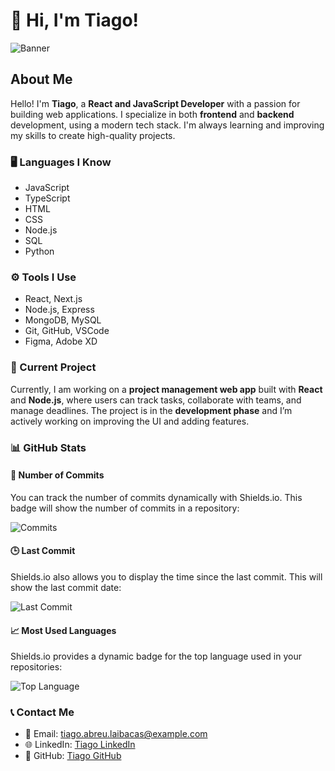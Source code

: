 # 👋 Hi, I'm Tiago!

![Banner](https://your-image-url.com) <!-- Replace with your image URL -->

## About Me

Hello! I'm **Tiago**, a **React and JavaScript Developer** with a passion for building web applications. I specialize in both **frontend** and **backend** development, using a modern tech stack. I'm always learning and improving my skills to create high-quality projects.

### 🖥️ Languages I Know

- JavaScript
- TypeScript
- HTML
- CSS
- Node.js
- SQL
- Python

### ⚙️ Tools I Use

- React, Next.js
- Node.js, Express
- MongoDB, MySQL
- Git, GitHub, VSCode
- Figma, Adobe XD

### 🚀 Current Project

Currently, I am working on a **project management web app** built with **React** and **Node.js**, where users can track tasks, collaborate with teams, and manage deadlines. The project is in the **development phase** and I’m actively working on improving the UI and adding features.

### 📊 GitHub Stats

#### 📅 Number of Commits

You can track the number of commits dynamically with Shields.io. This badge will show the number of commits in a repository:

![Commits](https://img.shields.io/github/commit-activity/m/tiago-laibacas/your-repo?style=flat-square)

#### 🕒 Last Commit

Shields.io also allows you to display the time since the last commit. This will show the last commit date:

![Last Commit](https://img.shields.io/github/last-commit/tiago-laibacas/your-repo?style=flat-square)

#### 📈 Most Used Languages

Shields.io provides a dynamic badge for the top language used in your repositories:

![Top Language](https://img.shields.io/github/languages/top/tiago-laibacas/your-repo?style=flat-square)

### 📞 Contact Me

- 📧 Email: [tiago.abreu.laibacas@example.com](mailto:tiago.abreu.laibacas@example.com)
- 🌐 LinkedIn: [Tiago LinkedIn](https://www.linkedin.com/in/tiago-laibacas/)
- 🐙 GitHub: [Tiago GitHub](https://github.com/tiago-laibacas)
